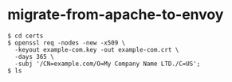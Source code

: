 # migrate-from-apache-to-envoy

```:sh
$ cd certs
$ openssl req -nodes -new -x509 \
  -keyout example-com.key -out example-com.crt \
  -days 365 \
  -subj '/CN=example.com/O=My Company Name LTD./C=US';
$ ls
```
